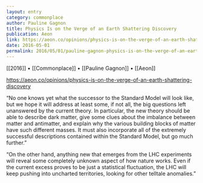 ```yaml
---
layout: entry
category: commonplace
author: Pauline Gagnon
title: Physics Is on the Verge of an Earth Shattering Discovery
publication: Aeon
link: https://aeon.co/opinions/physics-is-on-the-verge-of-an-earth-shattering-discovery
date: 2016-05-01
permalink: 2016/05/01/pauline-gagnon-physics-is-on-the-verge-of-an-earth-shattering-discovery
---
```


[[2016]] • [[Commonplace]] • [[Pauline Gagnon]] • [[Aeon]]

https://aeon.co/opinions/physics-is-on-the-verge-of-an-earth-shattering-discovery

“No one knows yet what the successor to the Standard Model will look like, but we hope it will address at least some, if not all, the big questions left unanswered by the current theory. In particular, the new theory should be able to describe dark matter, give some clues about the imbalance between matter and antimatter, and explain why the various building blocks of matter have such different masses. It must also incorporate all of the extremely successful descriptions contained within the Standard Model, but go much further.”

“On the other hand, anything new that emerges from the LHC experiments will reveal some completely unknown aspect of how nature works. Even if the current excess proves to be just a statistical fluctuation, the LHC will keep pushing into uncharted territories, looking for other telltale anomalies.”